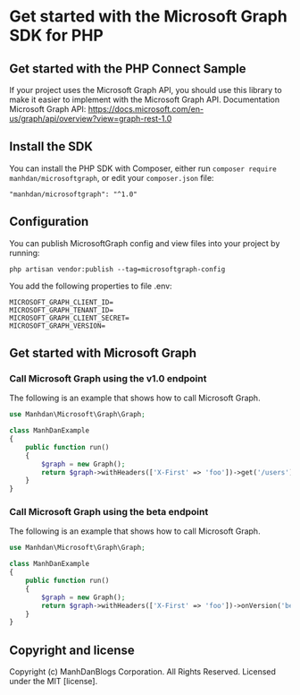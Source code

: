 # Get started with the Microsoft Graph SDK for PHP

## Get started with the PHP Connect Sample
If your project uses the Microsoft Graph API, you should use this library to make it easier to implement with the Microsoft Graph API.
Documentation Microsoft Graph API: https://docs.microsoft.com/en-us/graph/api/overview?view=graph-rest-1.0

## Install the SDK
You can install the PHP SDK with Composer, either run `composer require manhdan/microsoftgraph`, or edit your `composer.json` file:
```
"manhdan/microsoftgraph": "^1.0"
```
## Configuration
You can publish MicrosoftGraph config and view files into your project by running:
```
php artisan vendor:publish --tag=microsoftgraph-config
```
You add the following properties to file .env:
```
MICROSOFT_GRAPH_CLIENT_ID=
MICROSOFT_GRAPH_TENANT_ID=
MICROSOFT_GRAPH_CLIENT_SECRET=
MICROSOFT_GRAPH_VERSION=
```

## Get started with Microsoft Graph
### Call Microsoft Graph using the v1.0 endpoint

The following is an example that shows how to call Microsoft Graph.

```php
use Manhdan\Microsoft\Graph\Graph;

class ManhDanExample
{
    public function run()
    {
        $graph = new Graph();
        return $graph->withHeaders(['X-First' => 'foo'])->get('/users');
    }
}
```
### Call Microsoft Graph using the beta endpoint

The following is an example that shows how to call Microsoft Graph.

```php
use Manhdan\Microsoft\Graph\Graph;

class ManhDanExample
{
    public function run()
    {
        $graph = new Graph();
        return $graph->withHeaders(['X-First' => 'foo'])->onVersion('beta')->get('/users');
    }
}
```

## Copyright and license

Copyright (c) ManhDanBlogs Corporation. All Rights Reserved. Licensed under the MIT [license].
